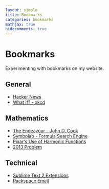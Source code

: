 ```yaml
---
layout: simple
title: Bookmarks
categories: bookmarks
mathjax: true
hidecomments: true
---
```


Bookmarks
=========

Experimenting with bookmarks on my website.

General
-------

* [Hacker News](http://news.ycombinator.com/)
* [What if? - xkcd](http://what-if.xkcd.com/)

Mathematics
-----------

* [The Endeavour - John D. Cook](http://www.johndcook.com/blog/)
* [Symbolab - Formula Search Engine](http://www.symbolab.com/)
* [Pixar's Use of Harmonic Functions](http://www1.ams.org/samplings/feature-column/fcarc-harmonic)
* [2013 Problem](http://www.reddit.com/r/math/comments/16243n/quick_math_puzzle_for_2013/)

Technical
---------

* [Sublime Text 2 Extensions](http://net.tutsplus.com/tutorials/tools-and-tips/essential-sublime-text-2-plugins-and-extensions/)
* [Rackspace Email](http://www.rackspace.com/apps/email_hosting/rackspace_email/)


